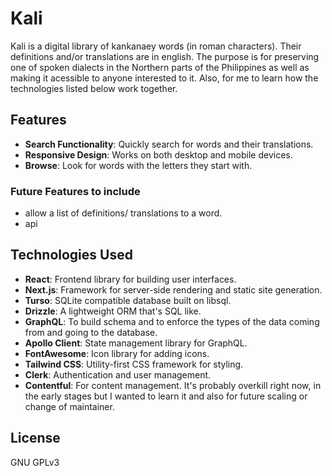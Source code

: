# Kali

Kali is a digital library of kankanaey words (in roman characters). Their definitions and/or translations are in english.
The purpose is for preserving one of spoken dialects in the Northern parts of the Philippines as well as making it acessible to anyone interested to it.
Also, for me to learn how the technologies listed below work together.

## Features

- **Search Functionality**: Quickly search for words and their translations.
- **Responsive Design**: Works on both desktop and mobile devices.
- **Browse**: Look for words with the letters they start with.

### Future Features to include

- allow a list of definitions/ translations to a word.
- api

## Technologies Used

- **React**: Frontend library for building user interfaces.
- **Next.js**: Framework for server-side rendering and static site generation.
- **Turso**: SQLite compatible database built on libsql.
- **Drizzle**: A lightweight ORM that's SQL like. 
- **GraphQL**: To build schema and to enforce the types of the data coming from and going to the database.
- **Apollo Client**: State management library for GraphQL.
- **FontAwesome**: Icon library for adding icons.
- **Tailwind CSS**: Utility-first CSS framework for styling.
- **Clerk**: Authentication and user management.
- **Contentful**: For content management. It's probably overkill right now, in the early stages but I wanted to learn it and also for future scaling or change of maintainer.

## License

GNU GPLv3


